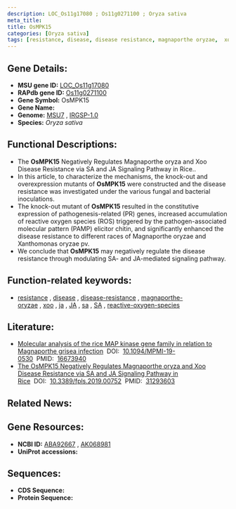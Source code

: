 ```yaml
---
description: LOC_Os11g17080 ; Os11g0271100 ; Oryza sativa
meta_title:
title: OsMPK15
categories: [Oryza sativa]
tags: [resistance, disease, disease resistance, magnaporthe oryzae,  xoo ,  ja , JA,  sa , SA, reactive oxygen species]
---
```


## Gene Details:
- **MSU gene ID:** [LOC_Os11g17080](http://rice.uga.edu/cgi-bin/ORF_infopage.cgi?orf=LOC_Os11g17080)  
- **RAPdb gene ID:** [Os11g0271100](https://rapdb.dna.affrc.go.jp/locus/?name=Os11g0271100)  
- **Gene Symbol:** OsMPK15
- **Gene Name:**
- **Genome:**  [MSU7](http://rice.uga.edu/)&nbsp;,&nbsp;[IRGSP-1.0](https://rapdb.dna.affrc.go.jp/download/irgsp1.html)
- **Species:** *Oryza sativa*

## Functional Descriptions:
   - The **OsMPK15** Negatively Regulates Magnaporthe oryza and Xoo Disease Resistance via SA and JA Signaling Pathway in Rice..
   - In this article, to characterize the mechanisms, the knock-out and overexpression mutants of **OsMPK15** were constructed and the disease resistance was investigated under the various fungal and bacterial inoculations.
   - The knock-out mutant of **OsMPK15** resulted in the constitutive expression of pathogenesis-related (PR) genes, increased accumulation of reactive oxygen species (ROS) triggered by the pathogen-associated molecular pattern (PAMP) elicitor chitin, and significantly enhanced the disease resistance to different races of Magnaporthe oryzae and Xanthomonas oryzae pv.
   - We conclude that **OsMPK15** may negatively regulate the disease resistance through modulating SA- and JA-mediated signaling pathway.

## Function-related keywords:
   - [resistance](/tags/resistance/)&nbsp;,&nbsp;[disease](/tags/disease/)&nbsp;,&nbsp;[disease-resistance](/tags/disease-resistance/)&nbsp;,&nbsp;[magnaporthe-oryzae](/tags/magnaporthe-oryzae/)&nbsp;,&nbsp;[xoo](/tags/xoo/)&nbsp;,&nbsp;[ja](/tags/ja/)&nbsp;,&nbsp;[JA](/tags/JA/)&nbsp;,&nbsp;[sa](/tags/sa/)&nbsp;,&nbsp;[SA](/tags/SA/)&nbsp;,&nbsp;[reactive-oxygen-species](/tags/reactive-oxygen-species/)

## Literature:
   - [Molecular analysis of the rice MAP kinase gene family in relation to Magnaporthe grisea infection](https://www.doi.org/10.1094/MPMI-19-0530)&nbsp;&nbsp;DOI:&nbsp;&nbsp;[10.1094/MPMI-19-0530](https://www.doi.org/10.1094/MPMI-19-0530)&nbsp;&nbsp;PMID:&nbsp;&nbsp;[16673940](https://pubmed.ncbi.nlm.nih.gov/16673940/)
   - [The OsMPK15 Negatively Regulates Magnaporthe oryza and Xoo Disease Resistance via SA and JA Signaling Pathway in Rice](https://www.doi.org/10.3389/fpls.2019.00752)&nbsp;&nbsp;DOI:&nbsp;&nbsp;[10.3389/fpls.2019.00752](https://www.doi.org/10.3389/fpls.2019.00752)&nbsp;&nbsp;PMID:&nbsp;&nbsp;[31293603](https://pubmed.ncbi.nlm.nih.gov/31293603/)

## Related News:

## Gene Resources:
- **NCBI ID:**  [ABA92667](http://www.ncbi.nlm.nih.gov/nuccore/ABA92667)&nbsp;,&nbsp;[AK068981](http://www.ncbi.nlm.nih.gov/nuccore/AK068981)
- **UniProt accessions:** [](https://www.uniprot.org/uniprotkb//entry)

## Sequences:
- **CDS Sequence:**
- **Protein Sequence:**
